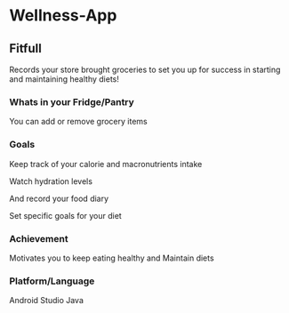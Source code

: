 # Wellness-App
## Fitfull

Records your store brought groceries to set you up for success in starting and maintaining healthy diets!

### Whats in your Fridge/Pantry
You can add or remove grocery items

### Goals
Keep track of your calorie and macronutrients intake

Watch hydration levels

And record your food diary

Set specific goals for your diet

### Achievement 
Motivates you to keep eating healthy and Maintain diets


### Platform/Language 
Android Studio
Java
